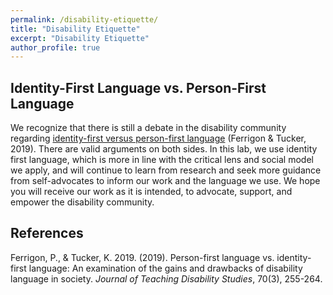```yaml
---
permalink: /disability-etiquette/
title: "Disability Etiquette"
excerpt: "Disability Etiquette"
author_profile: true
---
```


## Identity-First Language vs. Person-First Language

We recognize that there is still a debate in the disability community regarding [identity-first versus person-first language](https://jtds.commons.gc.cuny.edu/person-first-language-vs-identity-first-language-an-examination-of-the-gains-and-drawbacks-of-disability-language-in-society/) (Ferrigon & Tucker, 2019). There are valid arguments on both sides. In this lab, we use identity first language, which is more in line with the critical lens and social model we apply, and will continue to learn from research and seek more guidance from self-advocates to inform our work and the language we use. We hope you will receive our work as it is intended, to advocate, support, and empower the disability community.


## References

Ferrigon, P., & Tucker, K. 2019. (2019). Person-first language vs. identity-first language: An examination of the gains and drawbacks of disability language in society. *Journal of Teaching Disability Studies*, 70(3), 255-264.





